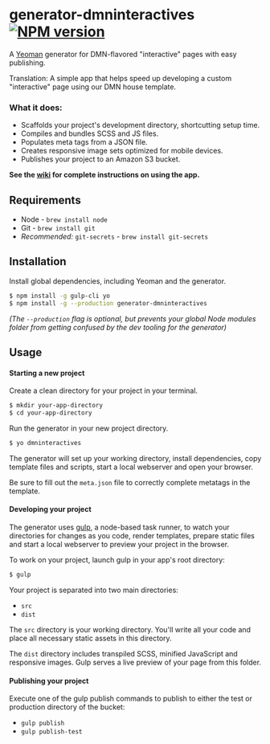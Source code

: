 # generator-dmninteractives [![NPM version][npm-image]][npm-url]

A [Yeoman](http://yeoman.io) generator for DMN-flavored "interactive" pages with easy publishing.

Translation: A simple app that helps speed up developing a custom "interactive" page using our DMN house template.

### What it does:

- Scaffolds your project's development directory, shortcutting setup time.
- Compiles and bundles SCSS and JS files.
- Populates meta tags from a JSON file.
- Creates responsive image sets optimized for mobile devices.
- Publishes your project to an Amazon S3 bucket.

**See the [wiki](https://github.com/DallasMorningNews/generator-dmninteractives/wiki) for complete instructions on using the app.**

## Requirements

- Node - `brew install node`
- Git - `brew install git`
- _Recommended:_ `git-secrets` - `brew install git-secrets`

## Installation

Install global dependencies, including Yeoman and the generator.

```bash
$ npm install -g gulp-cli yo
$ npm install -g --production generator-dmninteractives
```

_(The `--production` flag is optional, but prevents your global Node modules folder from getting confused by the dev tooling for the generator)_

## Usage

#### Starting a new project

Create a clean directory for your project in your terminal.

```bash
$ mkdir your-app-directory
$ cd your-app-directory
```

Run the generator in your new project directory.

```bash
$ yo dmninteractives
```

The generator will set up your working directory, install dependencies, copy template files and scripts, start a local webserver and open your browser.

Be sure to fill out the `meta.json` file to correctly complete metatags in the template.

#### Developing your project

The generator uses [gulp](http://gulpjs.com/), a node-based task runner, to watch your directories for changes as you code, render templates, prepare static files and start a local webserver to preview your project in the browser.

To work on your project, launch gulp in your app's root directory:

```bash
$ gulp
```

Your project is separated into two main directories:
- `src`
- `dist`

The `src` directory is your working directory. You'll write all your code and place all necessary static assets in this directory.

The `dist` directory includes transpiled SCSS, minified JavaScript and responsive images. Gulp serves a live preview of your page from this folder.

#### Publishing your project

Execute one of the gulp publish commands to publish to either the test or production directory of the bucket:
- `gulp publish`
- `gulp publish-test`

[npm-image]: https://badge.fury.io/js/generator-dmninteractives.svg
[npm-url]: https://npmjs.org/package/generator-dmninteractives
